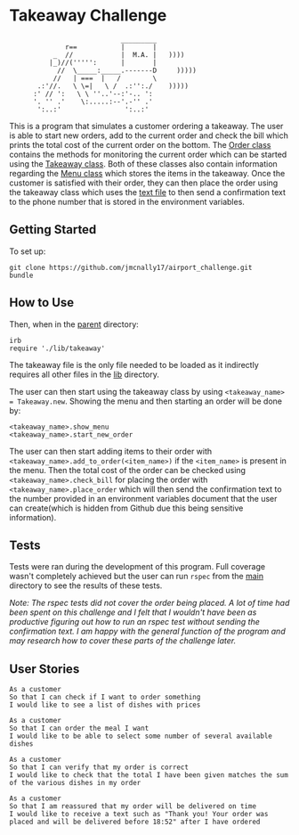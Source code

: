Takeaway Challenge
==================
```
                            _________
              r==           |       |
           _  //            |  M.A. |   ))))
          |_)//(''''':      |       |
            //  \_____:_____.-------D     )))))
           //   | ===  |   /        \
       .:'//.   \ \=|   \ /  .:'':./    )))))
      :' // ':   \ \ ''..'--:'-.. ':
      '. '' .'    \:.....:--'.-'' .'
       ':..:'                ':..:'

 ```

This is a program that simulates a customer ordering a takeaway. The user is able to start new orders, add to the current order and check the bill which prints the total cost of the current order on the bottom. The [Order class](./lib/order.rb) contains the methods for monitoring the current order which can be started using the [Takeaway class](./lib/takeaway.rb). Both of these classes also contain information regarding the [Menu class](./lib/menu) which stores the items in the takeaway. Once the customer is satisfied with their order, they can then place the order using the takeaway class which uses the [text file](./lib/text.rb) to then send a confirmation text to the phone number that is stored in the environment variables.

Getting Started
-----
To set up:
```
git clone https://github.com/jmcnally17/airport_challenge.git
bundle
```

How to Use
-----
Then, when in the [parent](.) directory:
```
irb
require './lib/takeaway'
```
The takeaway file is the only file needed to be loaded as it indirectly requires all other files in the [lib](./lib) directory.

The user can then start using the takeaway class by using `<takeaway_name> = Takeaway.new`. Showing the menu and then starting an order will be done by:
```
<takeaway_name>.show_menu
<takeaway_name>.start_new_order
```
The user can then start adding items to their order with `<takeaway_name>.add_to_order(<item_name>)` if the `<item_name>` is present in the menu. Then the total cost of the order can be checked using `<takeaway_name>.check_bill` for placing the order with `<takeaway_name>.place_order` which will then send the confirmation text to the number provided in an environment variables document that the user can create(which is hidden from Github due this being sensitive information).

Tests
-----
Tests were ran during the development of this program. Full coverage wasn't completely achieved but the user can run `rspec` from the [main](.) directory to see the results of these tests.

_Note: The rspec tests did not cover the order being placed. A lot of time had been spent on this challenge and I felt that I wouldn't have been as productive figuring out how to run an rspec test without sending the confirmation text. I am happy with the general function of the program and may research how to cover these parts of the challenge later._

User Stories
-----
```
As a customer
So that I can check if I want to order something
I would like to see a list of dishes with prices

As a customer
So that I can order the meal I want
I would like to be able to select some number of several available dishes

As a customer
So that I can verify that my order is correct
I would like to check that the total I have been given matches the sum of the various dishes in my order

As a customer
So that I am reassured that my order will be delivered on time
I would like to receive a text such as "Thank you! Your order was placed and will be delivered before 18:52" after I have ordered
```
